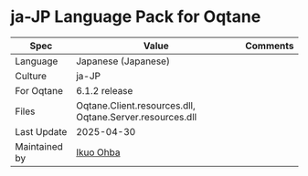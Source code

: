 # ja-JP Language Pack for Oqtane

| Spec                | Value                               | Comments
| ------------------- | ----------------------------------- | ------------------- |
| Language            | Japanese (Japanese)
| Culture             | ja-JP
| For Oqtane          | 6.1.2 release
| Files               | Oqtane.Client.resources.dll, Oqtane.Server.resources.dll
| Last Update         | 2025-04-30
| Maintained by       | [Ikuo Ohba](https://github.com/ohba-ikuo)
